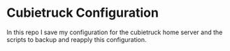 # Cubietruck Configuration
In this repo I save my configuration for the cubietruck home server and the scripts to backup and reapply this configuration.